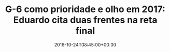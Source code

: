 ---
layout: post
title: "G-6 como prioridade e olho em 2017: Eduardo cita duas frentes na reta final "
date: 2016-10-24T08:45:00+00:00
external_link: "http://globoesporte.globo.com/sp/campinas-e-regiao/futebol/times/ponte-preta/noticia/2016/10/g-6-como-prioridade-e-olho-em-2017-eduardo-cita-duas-frentes-na-reta-final.html"
categories: news globo.com
---